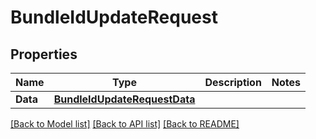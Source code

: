 # BundleIdUpdateRequest

## Properties

Name | Type | Description | Notes
------------ | ------------- | ------------- | -------------
**Data** | [**BundleIdUpdateRequestData**](BundleIdUpdateRequest_data.md) |  | 

[[Back to Model list]](../README.md#documentation-for-models) [[Back to API list]](../README.md#documentation-for-api-endpoints) [[Back to README]](../README.md)


